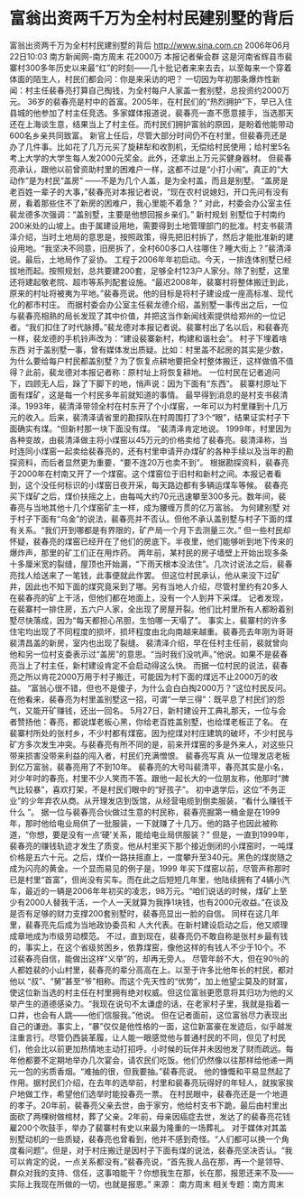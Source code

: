 # 富翁出资两千万为全村村民建别墅的背后

富翁出资两千万为全村村民建别墅的背后
http://www.sina.com.cn 2006年06月22日10:03 南方新闻网-南方周末
花2000万
本报记者柴会群
这是河南省辉县市裴寨村300多年历史以来最“红”的时刻——几十批记者来来去去，以至每来一个穿着体面的陌生人，村民们都会问：你是来采访的吧？
一切因为年初那条爆炸性新闻：村主任裴春亮打算自己掏钱，为全村每户人家盖一套别墅，总投资约2000万元。
36岁的裴春亮是村中的首富。2005年，在村民们的“热烈拥护”下，早已入住县城的他参加了村主任竞选。多家媒体报道说，裴春亮一直不愿意接手，当选那天还在上海谈生意，结果当上了村主任。而村民们拥护富翁的原因，是盼着他能带动600名乡亲共同致富。
新官上任后，尽管大部分时间仍不在村里，但裴春亮还是办了几件事。比如花了几万元买了旋耕犁和收割机，无偿给村民使用；给村里5名考上大学的大学生每人发2000元奖金。此外，还拿出上万元买健身器材。
但裴春亮承认，跟他以前曾资助村里的困难户一样，这都不过是“小打小闹”。真正的“大动作”是为村民“盖房” ——不是为几个人盖，是为全村盖，而且是别墅。
“盖房是老百姓一辈子的大事，”裴春亮对本报记者说，“现在农村说媳妇，开口先问有没有房，看着那些住不了新房的困难户，我心里能不着急？”
对此，村委会办公室主任裴龙德多次强调：“盖别墅，主要是他想回报乡亲们。”
新村规划
别墅位于村南约200米处的山坡上。由于属建设用地，需要得到土地管理部门的批准。村支书裴清泽介绍，当时土地局的意思是，按照政策，得先把旧村拆了，然后才能批准新的建设用地。“我坚决不同意，旧房拆了，全村600多口人往哪住？睡大街上？”裴清泽说。最后，土地局作了妥协。
工程于2006年年初启动。今天，一排连体别墅已经拔地而起。按照规划，总共要建200套，足够全村123户人家分。除了别墅，这里还将建起敬老院、超市等系列配套设施。“最迟2008年，裴寨村将整体搬迁到此，原来的村址将被夷为平地。”裴春亮说。他的目标是将村子建设成一座高标准、现代化的都市村庄。
而据村委会办公室主任裴龙德介绍，盖别墅一事传出之后，一位与裴春亮相熟的局长发现了其中价值，并把这当作新闻线索提供给郑州的一位记者。“我们扣住了时代脉搏。”裴龙德对本报记者说。裴寨村出了名以后，和裴春亮一样，裴龙德的手机铃声改为：“建设裴寨新村，构建和谐社会”。
村子下埋着啥东西
对于盖别墅一事，曾有媒体发出质疑。比如：村里盖不起房的其实是少数，为什么要给每户村民都盖别墅？为了恢复点耕地要把全村整体搬迁，这样做值不值得？此前，裴龙德对本报记者称：原村址上将恢复耕地。
一位村民在记者追问下，四顾无人后，跺了下脚下的地，悄声说：因为下面有“东西”。
裴寨村原址下面有煤矿，这是每一个村民多年前就知道的事情。
最早得到消息的是村支书裴清泽。1993年，裴清泽带领全村在村东开了个小煤窑，一年可以为村里赚到十几万元的收入。后来，裴清泽请省里的勘探队在村周围打了3个“眼”，结果证实村子下面确实有煤。“但新村那一块下面没有煤。 ”裴清泽肯定地说。
1999年，村里因为各种变故，由裴清泽做主将小煤窑以45万元的价格卖给了裴春亮。裴清泽称，当时连同小煤窑一起卖给裴春亮的，还有村里申请开办煤矿的各种手续以及当年的勘探资料，而后者显然更为重要，“要不连20万也卖不到”。
根据勘探资料，裴春亮于2000年在村南又开了一个煤窑。这个煤窑位于旧村和新村之间。本报记者看到，这个没任何标识的小煤窑日夜开采，每天路边都有多辆运煤车等候。
裴春亮买下煤矿之后，煤价扶摇之上，由每吨大约70元迅速攀至300多元。数年间，裴春亮与当地其他十几个煤窑矿主一样，成为腰缠万贯的亿万富翁。
为何建别墅
对于村子下面有“乌金”的说法，裴春亮并不否认。但他不承认盖别墅与村子下面的煤有关系。“我们开到哪都是有界限的，矿产局一个月下去测量三次。”
但一些村民却怀疑，裴春亮的煤窑已经开在了他们的房底下。半夜里，他们能够听到地下传来的爆炸声，那里的矿工们正在用炸药。
两年前，某村民的房子墙壁上开始出现多条十多厘米宽的裂缝，屋顶也开始漏，“下雨天根本没法住”。几次讨说法之后，裴春亮找人给送来了一笔钱，此事便就此作罢。
但这位村民承认，他从来没下过矿井，因此也不知下面的煤究竟采到了哪。另有当地人介绍，尽管村里约有20多人在裴春亮的矿上干活，但他们都在地面上，没有一个人到井下采煤。
记者发现，在裴寨村一排住房，五六户人家，全出现了房屋开裂。他们比村里所有人都盼着别墅尽快落成，因为“每天都担心吊胆，生怕哪一天塌了”。
事实上，裴寨村的许多住宅均出现了不同程度的损坏，损坏程度由北向南越来越重。裴春亮去年刚为哥哥裴清昌盖的新房，室内也出现了裂缝。
裴清泽介绍，早在任村主任前，裴就曾向他和另一位村支委表示过“盖房”的意思。“当时我们没吭声。”他说。如果不是裴春亮当上了村主任，新村建设肯定不会启动得这么快。
而据一位村民的说法，裴春亮之所以肯花2000万用于村子搬迁，可能因为村下面的煤远不止2000万的收益。 “富翁心很不错，但也不是傻子，为什么会白白掏2000万？”这位村民反问。在他看来，裴春亮为村里盖别墅这一招，可谓“一举三得”：既平息了村民们的怨气，又能开矿赚钱，还出一回名。
5月27日，新村建设开工典礼那天，一位与会者赞扬他：春亮，都说煤老板心黑，你给老百姓盖别墅，也给煤老板正了名。
在裴寨村所处的张村乡，不少村都有煤窑。因为挖煤对村庄建筑的破坏，不少村民与矿方多次发生冲突。与裴春亮有所不同的是，前来开煤窑的多是外来人，对这些只带来损害没带来利益的闯入者，村民们充满憎恨。
裴春亮写真
从一位理发店老板到亿万富翁，裴春亮用了不到10年。
裴春亮的大号叫裴清平，春亮其实是小名，对少年时的春亮，村里不少人笑而不答。跟他一起长大的一位朋友称，他那时“脾气比较暴”，喜欢打架，不是村民们眼中的“好孩子”。
初中退学后，这位“不务正业”的少年弃农从商。从开理发店到饭馆，从经营电缆到倒卖服装，“看什么赚钱干什么 ”。
据一位与裴春亮合伙做过生意的村民称，裴春亮掘第一桶金是在1999年，那时他给电业局供了一批服装，一下就赚了十几万。他的路子也因此被称道，“你想，要是没有一点‘硬’关系，能给电业局供服装？”
但是，一直到1999年，裴春亮的赚钱轨迹才发生了质变。他从村里买下那个接近倒闭的小煤窑时，一吨煤价格是五六十元。之后，煤价一路扶摇直上，一度攀升至340元。黑色的煤炭随之成为闪亮的黄金。一个显而易见的例子是，1999 年买下煤窑以前，尽管声称那时已是村里“首富”，但尚没有买车。而在此之后短短几年里，他陆续拥有了4辆小汽车，最近的一辆是2006年年初买的凌志，98万元。“咱们说话的时候，煤矿上至少有2000人替我干活，一个人一天就算为我挣1块钱，也有2000元收益。”在谈及是否有足够的财力支撑200套别墅时，裴春亮显出一脸的自信。
同样在这几年里，裴春亮先后成为当地政协委员和
人大代表。在新村建设启动之后，他又顺理成章地成为市级劳动模范。
不过，直到现在，裴春亮仍不敢自称是张村乡最有钱的，事实上，在这个省级贫困乡，依靠煤窑，像他这样的有钱人不少于10个。不过裴春亮自信，能做出这样“义举”的，却再无旁人。
尽管年龄不大，但在90％的人都姓裴的小山村里，裴春亮的辈分高高在上。以至于许多比他年长的村民，都对他以 “叔”、“舅”甚至“爷”相称。而这个先天性的“优势”，加上他望尘莫及的财富，使这位新当选的村主任在村里拥有绝对权威。但这位富翁更愿意将其归功为他的义举产生的道德感染力。“我现在说句不太谦虚的话，在老家村子里，我就是指着一口井，也会有人跳——他们信服我。”他说。
但在记者面前，这位富翁尽力表现出自己的谦逊。事实上，“暴”仅仅是他性格的一面，这位新富豪在发迹后，似乎越发注重言行。尽管仍西装革履，让人能一眼感觉他与普通村民的不同，但见了村民们，他会比以前更加热情地主动打招呼。小时候的玩伴并未因他发了财而疏远。每年他都要不定期地举办几次宴会，请农民们吃饭。他们仍然像以往那样给他递一两元一包的劣质香烟。“难抽的很，但我要抽。”裴春亮说。
他的慷慨和平易显然起了作用。据村民们介绍，在去年的选举前，村里和裴春亮玩得好的年轻人，就挨家挨户地做工作，希望他们选举时能投春亮一票。
在村民眼中，裴春亮还是一个地道的孝子。20年前，裴春亮父亲去世，由于家穷，他给村支书下跪，最后由村里出面砍了两棵树做棺材，葬了父亲。2年前，母亲因癌症去世，发达了的裴春亮花钱雇200个吹鼓手，举办了裴寨村有史以来最为隆重的一场葬礼。
对于媒体对其盖别墅动机的一些质疑，裴春亮也曾看到，他并不感到奇怪。“人们都可以换一个角度看问题”。但是，对于村庄搬迁是因村子下面有煤的说法，裴春亮坚决否认。“我可以肯定的说，一点关系都没有。”裴春亮说，“首先我人品在那，再一个是领导、群众对我的支持、信任，这事咱能干？你想我生在那，长在那，报恩还来不及——实际上我现在所做的一切，也就是报恩。” 来源：
南方周末
相关专题：南方周末 

